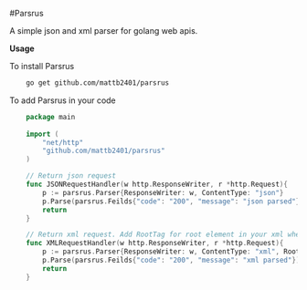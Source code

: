 #Parsrus

A simple json and xml parser for golang web apis. 

**Usage**

To install Parsrus
```bash
    go get github.com/mattb2401/parsrus
```

To add Parsrus in your code 

```go
    package main
    
    import (
        "net/http"
        "github.com/mattb2401/parsrus"
    )

    // Return json request
    func JSONRequestHandler(w http.ResponseWriter, r *http.Request){
        p := parsrus.Parser{ResponseWriter: w, ContentType: "json"}
        p.Parse(parsrus.Feilds{"code": "200", "message": "json parsed"})
        return
    }

    // Return xml request. Add RootTag for root element in your xml when initializing parsrus struct. 
    func XMLRequestHandler(w http.ResponseWriter, r *http.Request){
        p := parsrus.Parser{ResponseWriter: w, ContentType: "xml", RootTag: "request"}
        p.Parse(parsrus.Feilds{"code": "200", "message": "xml parsed"})
        return
    }
```

